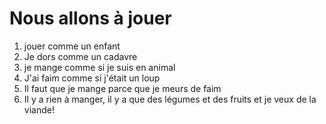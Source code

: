# Nous allons à jouer

1. jouer comme un enfant
2. Je dors comme un cadavre
3. je mange comme si je suis en animal
4. J'ai faim comme si j'était un loup
5. Il faut que je mange parce que je meurs de faim
6. Il y a rien à manger, il y a que des légumes et des fruits et je veux de la viande! 
